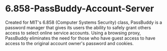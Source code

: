 6.858-PassBuddy-Account-Server
==============================
Created for MIT's 6.858 (Computer Systems Security) class, PassBuddy is a password manager that gives its users the ability to safely grant others access to select online service accounts. Using a browsing proxy, PassBuddy eliminates the need for those who have guest access to have access to the original account owner's password and cookies.
